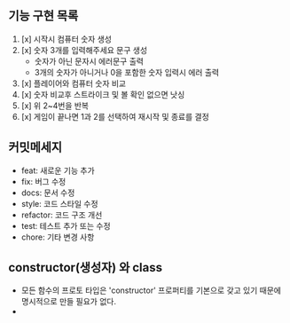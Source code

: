 ## 기능 구현 목록
1. [x] 시작시 컴퓨터 숫자 생성
2. [x] 숫자 3개를 입력해주세요 문구 생성
   - 숫자가 아닌 문자시 에러문구 출력
   - 3개의 숫자가 아니거나 0을 포함한 숫자 입력시 에러 출력 
3. [x] 플레이어와 컴퓨터 숫자 비교
4. [x] 숫자 비교후 스트라이크 및 볼 확인 없으면 낫싱
5. [x] 위 2~4번을 반복
6. [x] 게임이 끝나면 1과 2를 선택하여 재시작 및 종료를 결정


## 커밋메세지

- feat: 새로운 기능 추가
- fix: 버그 수정
- docs: 문서 수정
- style: 코드 스타일 수정
- refactor: 코드 구조 개선
- test: 테스트 추가 또는 수정
- chore: 기타 변경 사항

## constructor(생성자) 와 class 

- 모든 함수의 프로토 타입은 'constructor' 프로퍼티를 기본으로 갖고 있기 때문에 명시적으로 만들 필요가 없다.
- 